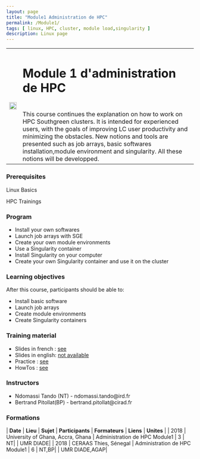 ```yaml
---
layout: page
title: "Module1 Administration de HPC"
permalink: /Module1/
tags: [ linux, HPC, cluster, module load,singularity ]
description: Linux page
---
```

<table class="table-contact">
<tr>
<td><img width="100%" src="{{ site.url }}/images/training-hpcadvanced.jpeg" alt="" />
</td>
<td>
<h1> Module 1 d'administration de HPC</h1><br />
This course continues the explanation on how to work on  HPC Southgreen clusters. 
It is intended for experienced users, with the goals of improving LC user productivity and minimizing the obstacles.
New notions and tools are presented such as job arrays, basic softwares installation,module environment and singularity.  
All these notions will be developped.
</td>
</tr>
</table>

### Prerequisites
Linux Basics

HPC Trainings

<div id="colonne1">
<h3>Program</h3>
<ul>
<li> Install your own softwares </li>
<li> Launch job arrays with SGE</li>
<li> Create your own module environments</li>
<li> Use a Singularity container </li>
<li> Install Singularity on your computer</li>
<li> Create your own Singularity container and use it on the cluster</li>    
</ul>
</div>

<div id="colonne2">
<h3>Learning objectives</h3>
After this course, participants should be able to:
<ul>
<li>Install basic software </li>
<li>Launch job arrays</li>
<li>Create module environments</li>
<li>Create Singularity containers</li>
</ul>
</div>

<div id="colonne3">
<h3>Training material</h3>
<ul>
<li>Slides in french : <a target="_blank" href="{{ site.url }}/files/hpc/HPC_Advanced_french.pdf">see</a></li>
<li>Slides in english: <a target="_blank" href="{{ site.url }}/files/hpc/HPC_Advanced_en.pdf">not available</a></li>
<li>Practice : <a target="_blank" href="{{ site.url }}/hpc/hpcAdvancedPractice">see</a> </li>
<li>HowTos : <a target="_blank" href="{{ site.url }}/hpc/hpcHowto">see</a> </li>
</ul>
</div>

<div id="nextInline" class="clearfix">
<h3>Instructors</h3>
<ul>
    <li>Ndomassi Tando (NT) - ndomassi.tando@ird.fr</li>
    <li>Bertrand Pitollat(BP) - bertrand.pitollat@cirad.fr </li>
    
    
    
</ul>
</div>

### Formations
 
| **Date** | **Lieu** | **Sujet** | **Participants** | **Formateurs** | **Liens** | **Unites** |
| 2018 | University of Ghana, Accra, Ghana |  Administration de HPC Module1  | 3 | NT| | UMR DIADE|
| 2018 | CERAAS Thies, Sénegal |  Administration de HPC Module1  | 6 | NT,BP| | UMR DIADE,AGAP|


